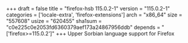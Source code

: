 +++
draft = false
title = "firefox-hsb 115.0.2-1"
version = "115.0.2-1"
categories = ['locale-extra', 'firefox-extensions']
arch = "x86_64"
size = "557608"
usize = "620455"
sha1sum = "c0e225c0e2053fd6360379aef173a24867956ddb"
depends = "['firefox>=115.0.2']"
+++
Upper Sorbian language support for Firefox